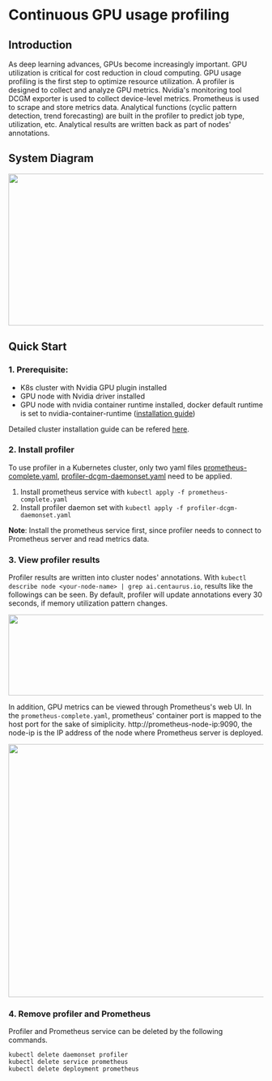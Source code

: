 # Continuous GPU usage profiling


## Introduction
As deep learning advances, GPUs become increasingly important. GPU utilization is critical for cost reduction in cloud computing. GPU usage profiling is the first step to optimize resource utilization. A profiler is designed to collect and analyze GPU metrics. Nvidia's monitoring tool DCGM exporter is used to collect device-level metrics. Prometheus is used to scrape and store metrics data. Analytical functions (cyclic pattern detection, trend forecasting) are built in the profiler to predict job type, utilization, etc. Analytical results are written back as part of nodes' annotations.

## System Diagram
<img  src="https://github.com/CentaurusInfra/alnair/blob/main/profiling/images/System%20Diagram.png" width="700" height="300">

## Quick Start
   
### 1. Prerequisite: 
 - K8s cluster with Nvidia GPU plugin installed
 - GPU node with Nvidia driver installed
 - GPU node with nvidia container runtime installed, docker default runtime is set to nvidia-container-runtime ([installation guide](https://github.com/NVIDIA/nvidia-container-runtime))

Detailed cluster installation guide can be refered [here](https://github.com/CentaurusInfra/alnair/blob/main/profiling/k8s-clusters/README.md).

### 2. Install profiler

To use profiler in a Kubernetes cluster, only two yaml files [prometheus-complete.yaml](https://github.com/CentaurusInfra/alnair/blob/main/profiling/prometheus-service/prometheus-complete.yaml), [profiler-dcgm-daemonset.yaml](https://github.com/CentaurusInfra/alnair/blob/main/profiling/profiler/profiler-dcgm-daemonset.yaml) need to be applied.
1. Install prometheus service with ```kubectl apply -f prometheus-complete.yaml```
2. Install profiler daemon set with ```kubectl apply -f profiler-dcgm-daemonset.yaml```

**Note**: Install the prometheus service first, since profiler needs to connect to Prometheus server and read metrics data.

### 3. View profiler results

Profiler results are written into cluster nodes' annotations. With ```kubectl describe node <your-node-name> | grep ai.centaurus.io```, results like the followings can be seen. By default, profiler will update annotations every 30 seconds, if memory utilization pattern changes.

<img  src="https://github.com/CentaurusInfra/alnair/blob/main/profiling/images/annotation_results.png" width="700" height="160">

In addition, GPU metrics can be viewed through Prometheus's web UI. In the ```prometheus-complete.yaml```, prometheus' container port is mapped to the host port for the sake of simiplicity. http://prometheus-node-ip:9090, the node-ip is the IP address of the node where Prometheus server is deployed. 

<img  src="https://github.com/CentaurusInfra/alnair/blob/main/profiling/images/prometheus_UI.png" width="1000" height="500">

### 4. Remove profiler and Prometheus

Profiler and Prometheus service can be deleted by the following commands.

```
kubectl delete daemonset profiler
kubectl delete service prometheus
kubectl delete deployment prometheus
```
